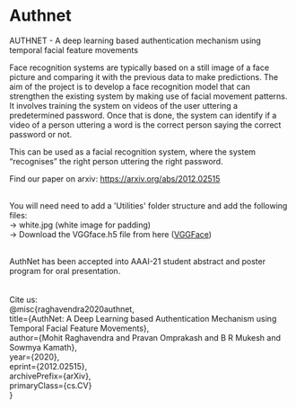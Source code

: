 # Authnet

AUTHNET - A deep learning based authentication mechanism using temporal facial feature movements <br>

Face recognition systems are typically based on a still image of a face picture and comparing it with the previous data to make predictions. The aim of the project is to develop a face recognition model that can strengthen the existing system by making use of facial movement patterns. It involves training the system on videos of the user uttering a predetermined password. Once that is done, the system can identify if a video of a person uttering a word is the correct person saying the correct password or not. 

This can be used as a facial recognition system, where the system “recognises” the right person uttering the right password.

Find our paper on arxiv: <https://arxiv.org/abs/2012.02515> <br>
<br>

You will need need to add a 'Utilities' folder structure and add the following files: <br>
-> white.jpg (white image for padding) <br>
-> Download the VGGface.h5 file from here ([VGGFace](https://drive.google.com/file/d/1cgNbT4UOGyEiAcB64vqwkhNtp-XCsL3u/view?usp=sharing)) <br>
<br>

AuthNet has been accepted into AAAI-21 student abstract and poster program for oral presentation. <br>
<br>
<br>
Cite us: <br>
@misc{raghavendra2020authnet, <br>
      title={AuthNet: A Deep Learning based Authentication Mechanism using Temporal Facial Feature Movements}, <br>
      author={Mohit Raghavendra and Pravan Omprakash and B R Mukesh and Sowmya Kamath}, <br>
      year={2020}, <br>
      eprint={2012.02515}, <br>
      archivePrefix={arXiv}, <br>
      primaryClass={cs.CV} <br>
}
